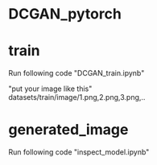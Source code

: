 # DCGAN_pytorch

# train 
Run following code "DCGAN_train.ipynb"

"put your image like this"  
datasets/train/image/1.png,2.png,3.png,‥

# generated_image
Run following code "inspect_model.ipynb"
